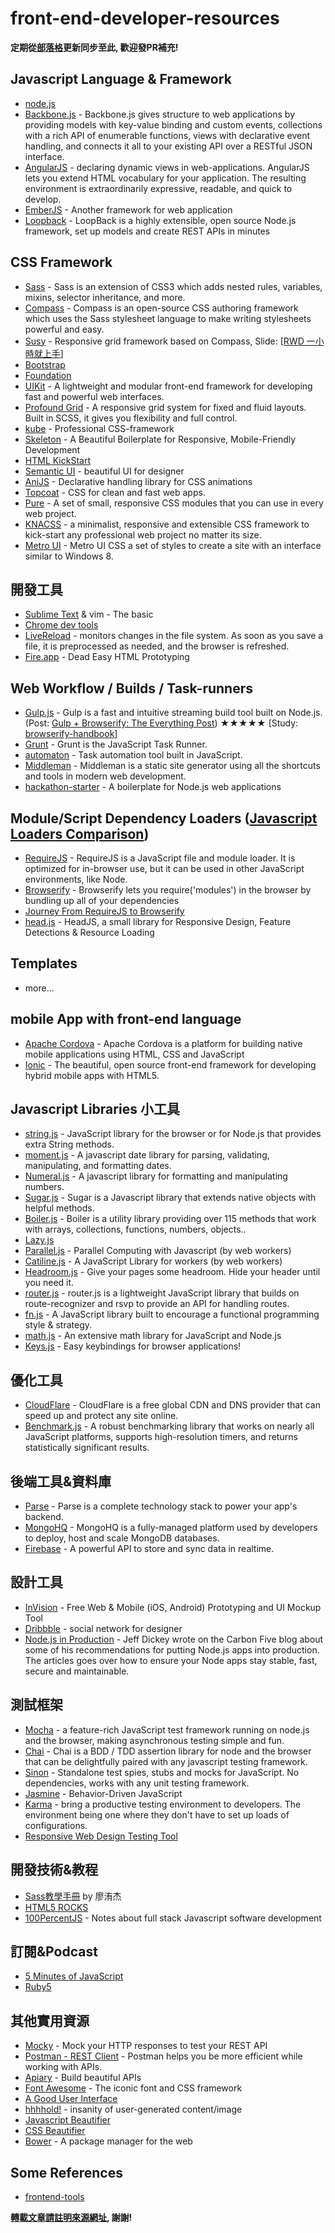 front-end-developer-resources
=============================

**定期從[部落格](http://learn.logdown.com/posts/205447-front-end-developer-resources)更新同步至此, 歡迎發PR補充!**

## Javascript Language & Framework
- [node.js](http://nodejs.org/)
- [Backbone.js](http://backbonejs.org/) - Backbone.js gives structure to web applications by providing models with key-value binding and custom events, collections with a rich API of enumerable functions, views with declarative event handling, and connects it all to your existing API over a RESTful JSON interface.
- [AngularJS](https://angularjs.org/) - declaring dynamic views in web-applications. AngularJS lets you extend HTML vocabulary for your application. The resulting environment is extraordinarily expressive, readable, and quick to develop.
- [EmberJS](http://emberjs.com/) - Another framework for web application
- [Loopback](http://loopback.io/) - LoopBack is a highly extensible, open source Node.js framework, set up models and create REST APIs in minutes

## CSS Framework
- [Sass](http://sass-lang.com/) - Sass is an extension of CSS3 which adds nested rules, variables, mixins, selector inheritance, and more. 
- [Compass](http://compass-style.org/) - Compass is an open-source CSS authoring framework which uses the Sass stylesheet language to make writing stylesheets powerful and easy.
- [Susy](http://susy.oddbird.net/) - Responsive grid framework based on Compass, Slide: [[RWD 一小時就上手](https://speakerdeck.com/evenwu/rwd-xiao-shi-jiu-shang-shou)]
- [Bootstrap](http://getbootstrap.com/)
- [Foundation](http://foundation.zurb.com/)
- [UIKit](http://www.getuikit.com/) - A lightweight and modular front-end framework for developing fast and powerful web interfaces.
- [Profound Grid](http://www.profoundgrid.com/) - A responsive grid system for fixed and fluid layouts. Built in SCSS, it gives you flexibility and full control.
- [kube](http://imperavi.com/kube/) - Professional CSS-framework
- [Skeleton](http://www.getskeleton.com/) - A Beautiful Boilerplate for Responsive, Mobile-Friendly Development
- [HTML KickStart](http://www.99lime.com/elements/)
- [Semantic UI](http://semantic-ui.com/) - beautiful UI for designer
- [AniJS](http://anijs.github.io/) - Declarative handling library for CSS animations
- [Topcoat](http://topcoat.io/) - CSS for clean and fast web apps.
- [Pure](http://purecss.io/) - A set of small, responsive CSS modules that you can use in every web project.
- [KNACSS](http://www.knacss.com/) - a minimalist, responsive and extensible CSS framework to kick-start any professional web project no matter its size.
- [Metro UI](http://metroui.org.ua/) - Metro UI CSS a set of styles to create a site with an interface similar to Windows 8.

## 開發工具 
- [Sublime Text](http://www.sublimetext.com/) & vim - The basic
- [Chrome dev tools](https://developer.chrome.com/devtools/index)
- [LiveReload](http://livereload.com/) - monitors changes in the file system. As soon as you save a file, it is preprocessed as needed, and the browser is refreshed.
- [Fire.app](http://fireapp.kkbox.com/) - Dead Easy HTML Prototyping

## Web Workflow / Builds / Task-runners
- [Gulp.js](http://gulpjs.com/) - Gulp is a fast and intuitive streaming build tool built on Node.js.(Post: [Gulp + Browserify: The Everything Post](http://viget.com/extend/gulp-browserify-starter-faq)) ★★★★★ [Study: [browserify-handbook](https://github.com/substack/browserify-handbook)]
- [Grunt](http://gruntjs.com/) - Grunt is the JavaScript Task Runner.
- [automaton](http://indigounited.com/automaton/) - Task automation tool built in JavaScript.
- [Middleman](http://middlemanapp.com/) - Middleman is a static site generator using all the shortcuts and tools in modern web development. 
- [hackathon-starter](https://github.com/sahat/hackathon-starter) - A boilerplate for Node.js web applications

## Module/Script Dependency Loaders ([Javascript Loaders Comparison](https://spreadsheets.google.com/spreadsheet/lv?key=0Aqln2akPWiMIdERkY3J2OXdOUVJDTkNSQ2ZsV3hoWVE&f=true&noheader=true&gid=2))
- [RequireJS](http://requirejs.org/) - RequireJS is a JavaScript file and module loader. It is optimized for in-browser use, but it can be used in other JavaScript environments, like Node.
- [Browserify](http://browserify.org/) - Browserify lets you require('modules') in the browser by bundling up all of your dependencies
- [Journey From RequireJS to Browserify](http://esa-matti.suuronen.org/blog/2013/03/22/journey-from-requirejs-to-browserify/)
- [head.js](http://headjs.com/) - HeadJS, a small library for Responsive Design, Feature Detections & Resource Loading

## Templates
- more...

## mobile App with front-end language
- [Apache Cordova](http://cordova.apache.org/) - Apache Cordova is a platform for building native mobile applications using HTML, CSS and JavaScript
- [Ionic](http://ionicframework.com/) - The beautiful, open source front-end framework for developing hybrid mobile apps with HTML5.

## Javascript Libraries 小工具
- [string.js](http://stringjs.com/) - JavaScript library for the browser or for Node.js that provides extra String methods.
- [moment.js](http://momentjs.com/) - A javascript date library for parsing, validating, manipulating, and formatting dates.
- [Numeral.js](http://numeraljs.com/) - A javascript library for formatting and manipulating numbers.
- [Sugar.js](http://sugarjs.com/) - Sugar is a Javascript library that extends native objects with helpful methods. 
- [Boiler.js](http://www.boilerjs.com/) - Boiler is a utility library providing over 115 methods that work with arrays, collections, functions, numbers, objects..
- [Lazy.js](http://danieltao.com/lazy.js/)
- [Parallel.js](http://adambom.github.io/parallel.js/) - Parallel Computing with Javascript (by web workers)
- [Catiline.js](http://catilinejs.com/) - A JavaScript Library for workers (by web workers)
- [Headroom.js](http://wicky.nillia.ms/headroom.js/) - Give your pages some headroom. Hide your header until you need it.
- [router.js](https://github.com/tildeio/router.js/) - router.js is a lightweight JavaScript library that builds on route-recognizer and rsvp to provide an API for handling routes.
- [fn.js](http://eliperelman.com/fn.js/) - A JavaScript library built to encourage a functional programming style & strategy.
- [math.js](http://mathjs.org/) - An extensive math library for JavaScript and Node.js
- [Keys.js](http://bitwalker.org/keys.js/) - Easy keybindings for browser applications!

## 優化工具
- [CloudFlare](https://www.cloudflare.com/) - CloudFlare is a free global CDN and DNS provider that can speed up and protect any site online.
- [Benchmark.js](http://benchmarkjs.com/) - A robust benchmarking library that works on nearly all JavaScript platforms, supports high-resolution timers, and returns statistically significant results.

## 後端工具&資料庫
- [Parse](https://parse.com/) - Parse is a complete technology stack to power your app's backend.
- [MongoHQ](http://www.mongohq.com/) - MongoHQ is a fully-managed platform used by developers to deploy, host and scale MongoDB databases.
- [Firebase](https://www.firebase.com/) - A powerful API to store and sync data in realtime.

## 設計工具
- [InVision](http://www.invisionapp.com/) - Free Web & Mobile (iOS, Android) Prototyping and UI Mockup Tool
- [Dribbble](https://dribbble.com/) - social network for designer
- [Node.js in Production](http://blog.carbonfive.com/2014/06/02/node-js-in-production/) - Jeff Dickey wrote on the Carbon Five blog about some of his recommendations for putting Node.js apps into production. The articles goes over how to ensure your Node apps stay stable, fast, secure and maintainable.

## 測試框架
- [Mocha](http://visionmedia.github.io/mocha/) - a feature-rich JavaScript test framework running on node.js and the browser, making asynchronous testing simple and fun. 
- [Chai](http://chaijs.com/) - Chai is a BDD / TDD assertion library for node and the browser that can be delightfully paired with any javascript testing framework.
- [Sinon](http://sinonjs.org/) - Standalone test spies, stubs and mocks for JavaScript.
No dependencies, works with any unit testing framework.
- [Jasmine](http://jasmine.github.io/) - Behavior-Driven JavaScript
- [Karma](http://karma-runner.github.io/0.12/index.html) - bring a productive testing environment to developers. The environment being one where they don't have to set up loads of configurations.
- [Responsive Web Design Testing Tool](http://mattkersley.com/responsive/)

## 開發技術&教程
- [Sass教學手冊](http://sam0512.blogspot.tw/2013/10/sass.html) by 廖洧杰
- [HTML5 ROCKS](http://www.html5rocks.com/en/)
- [100PercentJS](http://www.100percentjs.com/) - Notes about full stack Javascript software development

## 訂閱&Podcast
- [5 Minutes of JavaScript](http://five-js.envylabs.com/)
- [Ruby5](http://ruby5.envylabs.com/)

## 其他實用資源
- [Mocky](http://www.mocky.io/) - Mock your HTTP responses to test your REST API
- [Postman - REST Client](https://chrome.google.com/webstore/detail/postman-rest-client/fdmmgilgnpjigdojojpjoooidkmcomcm) - Postman helps you be more efficient while working with APIs.
- [Apiary](http://apiary.io/) - Build beautiful APIs
- [Font Awesome](http://fontawesome.io/) - The iconic font and CSS framework
- [A Good User Interface](http://goodui.org/)
- [hhhhold!](http://hhhhold.com/) - insanity of user-generated content/image
- [Javascript Beautifier](http://jsbeautifier.org/)
- [CSS Beautifier](http://html.fwpolice.com/css/)
- [Bower](http://bower.io/) - A package manager for the web

## Some References
- [frontend-tools](https://github.com/codylindley/frontend-tools)

**[轉載文章請註明來源網址](http://learn.logdown.com/posts/205447-front-end-developer-resources), 謝謝!**
